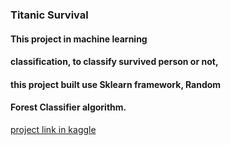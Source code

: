 ###  Titanic Survival

#### This project in machine learning
#### classification, to classify survived person or not,
#### this project built use Sklearn framework, Random
#### Forest Classifier algorithm.
[project  link in kaggle](https://www.kaggle.com/code/fayyadsalahat/titanic-survival )
